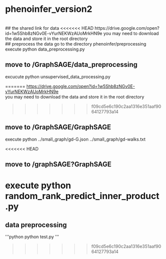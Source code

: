 # phenoinfer_version2

<br>
## the shared link for data
<<<<<<< HEAD
https://drive.google.com/open?id=1w5Shb8zNGv0E-vYurNEKWzAUoMrkHN9e
you may need to download the data and store it in the root directory
<br>
## preprocess the data
go to the directory phenoinfer/preprocessing
execute      python data_preprocessing.py
<br>

## move to /GraphSAGE/data_preprocessing
excucute     python unsupervised_data_processing.py

=======
https://drive.google.com/open?id=1w5Shb8zNGv0E-vYurNEKWzAUoMrkHN9e 
<br>
you may need to download the data and store it in the root directory 
>>>>>>> f09cd5e6c190c2aa1316e351aaf9064127793a14

## move to /GraphSAGE/GraphSAGE
execute      python ../small_graph/gd-G.json ../small_graph/gd-walks.txt

<<<<<<< HEAD
## move to /graphSAGE?GraphSAGE
execute      python random_rank_predict_inner_product.py
=======
## data preprocessing

'''python
    python test.py
'''

>>>>>>> f09cd5e6c190c2aa1316e351aaf9064127793a14
